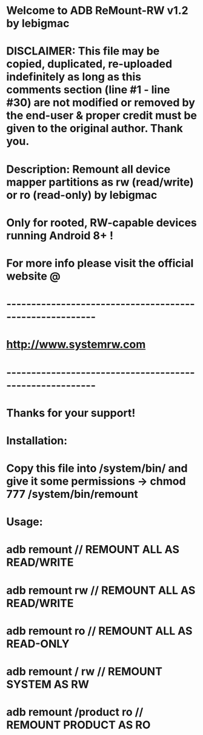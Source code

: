# Welcome to ADB ReMount-RW v1.2 by lebigmac

# DISCLAIMER: This file may be copied, duplicated, re-uploaded indefinitely as long as this comments section (line #1 - line #30) are not modified or removed by the end-user & proper credit must be given to the original author. Thank you.

# Description: Remount all device mapper partitions as rw (read/write) or ro (read-only) by lebigmac
# Only for rooted, RW-capable devices running Android 8+ !
# For more info please visit the official website @

# --------------------------------------------------------

#                 http://www.systemrw.com

# --------------------------------------------------------

# Thanks for your support!

# Installation:
#    Copy this file into /system/bin/ and give it some permissions -> chmod 777 /system/bin/remount

# Usage:
#    adb remount   		// REMOUNT ALL AS READ/WRITE
#    adb remount rw   		// REMOUNT ALL AS READ/WRITE
#    adb remount ro		// REMOUNT ALL AS READ-ONLY
#    adb remount / rw		// REMOUNT SYSTEM AS RW
#    adb remount /product ro	// REMOUNT PRODUCT AS RO
